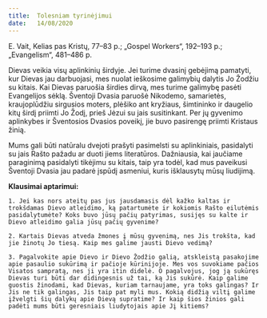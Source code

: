 ```yaml
---
title:  Tolesniam tyrinėjimui
date:   14/08/2020
---
```


E. Vait, Kelias pas Kristų, 77–83 p.; „Gospel Workers“, 192–193 p.; „Evangelism“, 481–486 p.

Dievas veikia visų aplinkinių širdyje. Jei turime dvasinį gebėjimą pamatyti, kur Dievas jau darbuojasi, mes nuolat ieškosime galimybių dalytis Jo Žodžiu su kitais. Kai Dievas paruošia širdies dirvą, mes turime galimybę pasėti Evangelijos sėklą. Šventoji Dvasia paruošė Nikodemo, samarietės, kraujoplūdžiu sirgusios moters, plėšiko ant kryžiaus, šimtininko ir daugelio kitų širdį priimti Jo Žodį, prieš Jėzui su jais susitinkant. Per jų gyvenimo aplinkybes ir Šventosios Dvasios poveikį, jie buvo pasirengę priimti Kristaus žinią.

Mums gali būti natūralu dvejoti prašyti pasimelsti su aplinkiniais, pasidalyti su jais Rašto pažadu ar duoti jiems literatūros. Dažniausia, kai jaučiame paraginimą pasidalyti tikėjimu su kitais, taip yra todėl, kad mus paveikusi Šventoji Dvasia jau padarė įspūdį asmeniui, kuris išklausytų mūsų liudijimą.

**Klausimai aptarimui:**

`1. Jei kas nors ateitų pas jus jausdamasis dėl kažko kaltas ir trokšdamas Dievo atleidimo, ką patartumėte ir kokiomis Rašto eilutėmis pasidalytumėte? Koks buvo jūsų pačių patyrimas, susijęs su kalte ir Dievo atleidimo galia jūsų pačių gyvenime?`

`2. Kartais Dievas atveda žmones į mūsų gyvenimą, nes Jis trokšta, kad jie žinotų Jo tiesą. Kaip mes galime jausti Dievo vedimą?`

`3. Pagalvokite apie Dievo ir Dievo Žodžio galią, atskleistą pasakojime apie pasaulio sukūrimą ir pačioje kūrinijoje. Mes vos suvokiame pačios Visatos sampratą, nes ji yra itin didelė. O pagalvojus, jog ją sukūręs Dievas turi būti dar didingesnis už tai, ką Jis sukūrė. Kaip galime guostis žinodami, kad Dievas, kuriam tarnaujame, yra toks galingas? Ir Jis ne tik galingas, Jis taip pat myli mus. Kokią didžią viltį galime įžvelgti šių dalykų apie Dievą supratime? Ir kaip šios žinios gali padėti mums būti geresniais liudytojais apie Jį kitiems?`
